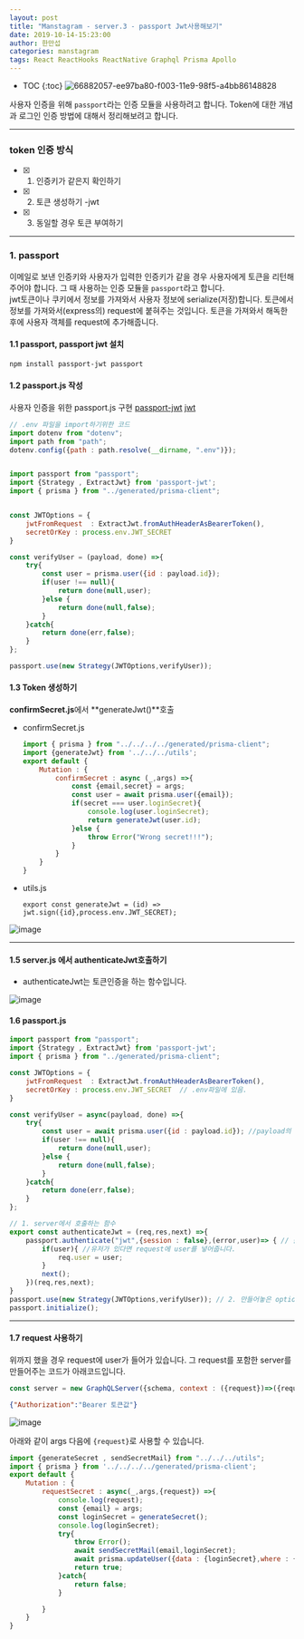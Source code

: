 ```yaml
---
layout: post
title: "Manstagram - server.3 - passport Jwt사용해보기"
date: 2019-10-14-15:23:00
author: 한만섭
categories: manstagram
tags: React ReactHooks ReactNative Graphql Prisma Apollo
---
```




* TOC
{:toc}
![66882057-ee97ba80-f003-11e9-98f5-a4bb86148828](https://user-images.githubusercontent.com/46010705/66895636-3d5a4a00-f02e-11e9-90c6-3d5c6eb63ecf.png)

사용자 인증을 위해 `passport`라는 인증 모듈을 사용하려고 합니다. Token에 대한 개념과 로그인 인증 방법에 대해서 정리해보려고 합니다.

------

### token 인증 방식

- [x] 1. 인증키가 같은지 확인하기
- [x] 2. 토큰 생성하기 -jwt
- [x] 3. 동일할 경우 토큰 부여하기

***



### 1. passport

이메일로 보낸 인증키와 사용자가 입력한 인증키가 같을 경우 사용자에게 토큰을 리턴해주어야 합니다. 그 때 사용하는 인증 모듈을 `passport`라고 합니다.  
jwt토큰이나 쿠키에서 정보를 가져와서 사용자 정보에 serialize(저장)합니다. 토큰에서 정보를 가져와서(express의) request에 붙혀주는 것입니다.
토큰을 가져와서 해독한 후에 사용자 객체를 request에 추가해줍니다.

#### 1.1 passport, passport jwt 설치

```bash
npm install passport-jwt passport
```

<script async src="https://pagead2.googlesyndication.com/pagead/js/adsbygoogle.js"></script>
<!-- n잡 블로그 사각형 -->
<ins class="adsbygoogle"
     style="display:block"
     data-ad-client="ca-pub-4877378276818686"
     data-ad-slot="2552901794"
     data-ad-format="auto"
     data-full-width-responsive="true"></ins>
<script>
     (adsbygoogle = window.adsbygoogle || []).push({});
</script>

#### 1.2 passport.js 작성

사용자 인증을 위한 passport.js 구현 [passport-jwt](https://github.com/mikenicholson/passport-jwt) [jwt](https://www.npmjs.com/package/jsonwebtoken)

```js
// .env 파일을 import하기위한 코드
import dotenv from "dotenv";
import path from "path";
dotenv.config({path : path.resolve(__dirname, ".env")});


import passport from "passport";
import {Strategy , ExtractJwt} from 'passport-jwt';
import { prisma } from "../generated/prisma-client";


const JWTOptions = {
    jwtFromRequest  : ExtractJwt.fromAuthHeaderAsBearerToken(),
    secretOrKey : process.env.JWT_SECRET
}

const verifyUser = (payload, done) =>{
    try{
        const user = prisma.user({id : payload.id});
        if(user !== null){
            return done(null,user);
        }else {
            return done(null,false);
        }
    }catch{
        return done(err,false);
    }
};

passport.use(new Strategy(JWTOptions,verifyUser));
```



#### 1.3 Token 생성하기

**confirmSecret.js**에서 **generateJwt()**호출

- confirmSecret.js

  ```js
  import { prisma } from "../../../../generated/prisma-client";
  import {generateJwt} from '../../../utils';
  export default {
      Mutation : {
          confirmSecret : async (_,args) =>{
              const {email,secret} = args;
              const user = await prisma.user({email});
              if(secret === user.loginSecret){
                  console.log(user.loginSecret);
                  return generateJwt(user.id);
              }else {
                  throw Error("Wrong secret!!!");
              }
          }
      }
  }
  ```

  <script async src="https://pagead2.googlesyndication.com/pagead/js/adsbygoogle.js"></script>
  <!-- n잡 블로그 사각형 -->
  <ins class="adsbygoogle"
       style="display:block"
       data-ad-client="ca-pub-4877378276818686"
       data-ad-slot="2552901794"
       data-ad-format="auto"
       data-full-width-responsive="true"></ins>
  <script>
       (adsbygoogle = window.adsbygoogle || []).push({});
  </script>

- utils.js

  ```
  export const generateJwt = (id) => jwt.sign({id},process.env.JWT_SECRET);
  ```

![image](https://user-images.githubusercontent.com/46010705/60023855-9eea5780-96d1-11e9-8ce4-9c85c84b3a66.png)

------



#### 1.5 server.js 에서 authenticateJwt호출하기

- authenticateJwt는 토큰인증을 하는 함수입니다.

![image](https://user-images.githubusercontent.com/46010705/60035619-44102a80-96e8-11e9-923c-fd21baa254b7.png)



#### 1.6 passport.js

```js
import passport from "passport";
import {Strategy , ExtractJwt} from 'passport-jwt';
import { prisma } from "../generated/prisma-client";

const JWTOptions = {
    jwtFromRequest  : ExtractJwt.fromAuthHeaderAsBearerToken(),
    secretOrKey : process.env.JWT_SECRET  // .env파일에 있음.
}

const verifyUser = async(payload, done) =>{
    try{
        const user = await prisma.user({id : payload.id}); //payload의 id 가 있는 유저인지 확인
        if(user !== null){
            return done(null,user);
        }else {
            return done(null,false);
        }
    }catch{
        return done(err,false);
    }
};

// 1. server에서 호출하는 함수
export const authenticateJwt = (req,res,next) =>{
    passport.authenticate("jwt",{session : false},(error,user)=> { // 콜백함수
        if(user){ //유저가 있다면 request에 user를 넣어줍니다.
            req.user = user;
        }
        next();
    })(req,res,next);
}
passport.use(new Strategy(JWTOptions,verifyUser)); // 2. 만들어놓은 option과 유저확인 함수로 토큰을 인증함.
passport.initialize();
```

***

#### 1.7  request 사용하기

위까지 했을 경우 request에 user가 들어가 있습니다. 그 request를 포함한 server를 만들어주는 코드가 아래코드입니다.

```js
const server = new GraphQLServer({schema, context : ({request})=>({request})});
```

```json
{"Authorization":"Bearer 토큰값"}
```

![image](https://user-images.githubusercontent.com/46010705/60036172-8ab25480-96e9-11e9-8836-7b5ccdf85f7c.png)

<script async src="https://pagead2.googlesyndication.com/pagead/js/adsbygoogle.js"></script>
<!-- n잡 블로그 사각형 -->
<ins class="adsbygoogle"
     style="display:block"
     data-ad-client="ca-pub-4877378276818686"
     data-ad-slot="2552901794"
     data-ad-format="auto"
     data-full-width-responsive="true"></ins>
<script>
     (adsbygoogle = window.adsbygoogle || []).push({});
</script>

아래와 같이 args 다음에 `{request}`로 사용할 수 있습니다.

```js
import {generateSecret , sendSecretMail} from "../../../utils";
import { prisma } from '../../../../generated/prisma-client';
export default {
    Mutation : {
        requestSecret : async(_,args,{request}) =>{
            console.log(request);
            const {email} = args;
            const loginSecret = generateSecret();
            console.log(loginSecret);
            try{
                throw Error();
                await sendSecretMail(email,loginSecret);
                await prisma.updateUser({data : {loginSecret},where : {email}});
                return true;
            }catch{
                return false;
            }

        }
    }
}
```

